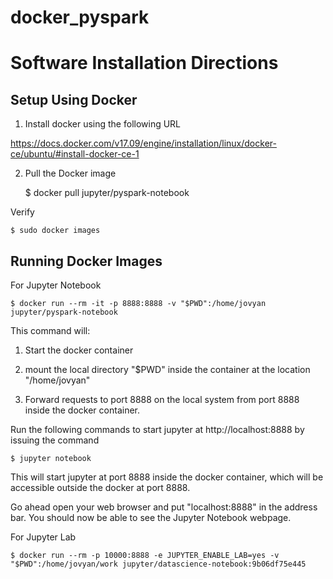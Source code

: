 # docker_pyspark

# Software Installation Directions #

## Setup Using Docker ##

1. Install docker using the following URL

https://docs.docker.com/v17.09/engine/installation/linux/docker-ce/ubuntu/#install-docker-ce-1

2. Pull the Docker image

    $ docker pull jupyter/pyspark-notebook

Verify

    $ sudo docker images

## Running Docker Images ##

For Jupyter Notebook

    $ docker run --rm -it -p 8888:8888 -v "$PWD":/home/jovyan jupyter/pyspark-notebook

This command will:

1. Start the docker container

2. mount the local directory "$PWD" inside the container at the location "/home/jovyan"

3. Forward requests to port 8888 on the local system from port 8888 inside the docker container.

Run the following commands to start jupyter at http://localhost:8888 by issuing the command

    $ jupyter notebook

This will start jupyter at port 8888 inside the docker container, which will be accessible outside the docker at port 8888.

Go ahead open your web browser and put "localhost:8888" in the address bar. You should now be able to see the Jupyter Notebook webpage.

For Jupyter Lab

    $ docker run --rm -p 10000:8888 -e JUPYTER_ENABLE_LAB=yes -v "$PWD":/home/jovyan/work jupyter/datascience-notebook:9b06df75e445
